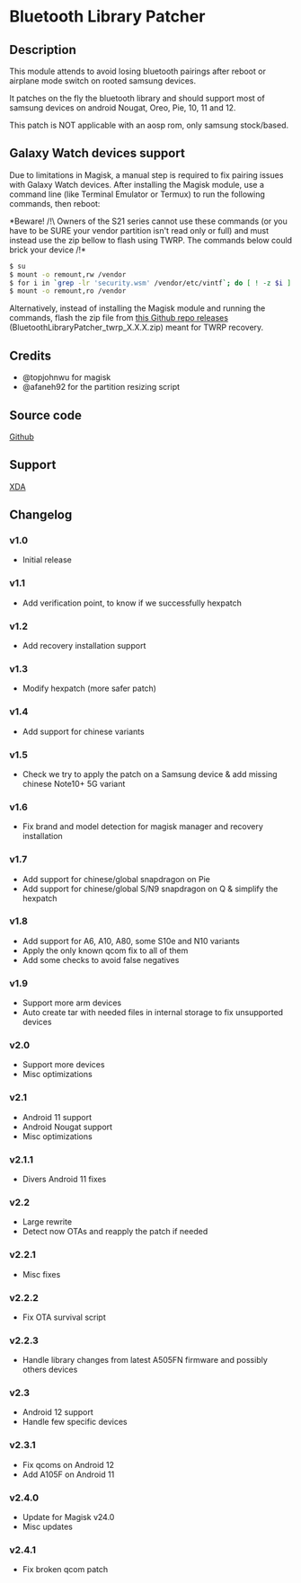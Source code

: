 # Bluetooth Library Patcher

## Description

This module attends to avoid losing bluetooth pairings after reboot or airplane mode switch on rooted samsung devices.

It patches on the fly the bluetooth library and should support most of samsung devices on android Nougat, Oreo, Pie, 10, 11 and 12.

This patch is NOT applicable with an aosp rom, only samsung stock/based.

## Galaxy Watch devices support

Due to limitations in Magisk, a manual step is required to fix pairing issues with Galaxy Watch devices. After installing the Magisk module, use a command line (like Terminal Emulator or Termux) to run the following commands, then reboot:

*Beware! /!\ Owners of the S21 series cannot use these commands (or you have to be SURE your vendor partition isn't read only or full) and must instead use the zip bellow to flash using TWRP. The commands below could brick your device /!\*

```bash
$ su
$ mount -o remount,rw /vendor
$ for i in `grep -lr 'security.wsm' /vendor/etc/vintf`; do [ ! -z $i ] && sed -i "$((`awk '/security.wsm/ {print FNR}' $i`-1)),/<\/hal>/d" $i; done
$ mount -o remount,ro /vendor
```

Alternatively, instead of installing the Magisk module and running the commands, flash the zip file from [this Github repo releases](https://github.com/3arthur6/BluetoothLibraryPatcher/releases) (BluetoothLibraryPatcher_twrp_X.X.X.zip) meant for TWRP recovery.

## Credits

- @topjohnwu for magisk
- @afaneh92 for the partition resizing script

## Source code

[Github](https://github.com/Magisk-Modules-Repo/BluetoothLibraryPatcher)

## Support

[XDA](https://forum.xda-developers.com/galaxy-note-9/development/zip-libbluetooth-patcher-fix-losing-t4017735)

## Changelog

### v1.0

- Initial release

### v1.1

- Add verification point, to know if we successfully hexpatch

### v1.2

- Add recovery installation support

### v1.3

- Modify hexpatch (more safer patch)

### v1.4

- Add support for chinese variants

### v1.5

- Check we try to apply the patch on a Samsung device & add missing chinese Note10+ 5G variant

### v1.6

- Fix brand and model detection for magisk manager and recovery installation

### v1.7

- Add support for chinese/global snapdragon on Pie
- Add support for chinese/global S/N9 snapdragon on Q & simplify the hexpatch

### v1.8

- Add support for A6, A10, A80, some S10e and N10 variants
- Apply the only known qcom fix to all of them
- Add some checks to avoid false negatives

### v1.9

- Support more arm devices
- Auto create tar with needed files in internal storage to fix unsupported devices

### v2.0

- Support more devices
- Misc optimizations

### v2.1

- Android 11 support
- Android Nougat support
- Misc optimizations

### v2.1.1

- Divers Android 11 fixes

### v2.2

- Large rewrite
- Detect now OTAs and reapply the patch if needed

### v2.2.1

- Misc fixes

### v2.2.2

- Fix OTA survival script

### v2.2.3

- Handle library changes from latest A505FN firmware and possibly others devices

### v2.3

- Android 12 support
- Handle few specific devices

### v2.3.1

- Fix qcoms on Android 12
- Add A105F on Android 11

### v2.4.0

- Update for Magisk v24.0
- Misc updates

### v2.4.1

- Fix broken qcom patch
